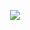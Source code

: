 <p align="center"><img src="https://raw.githubusercontent.com/LauraBeatris/foodfy/master/.github/logo-chef.png"/></p>
